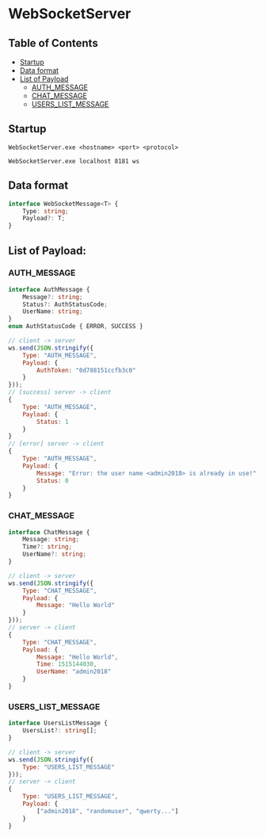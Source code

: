 # WebSocketServer
## Table of Contents
- [Startup](#startup)
- [Data format](#data-format)
- [List of Payload](#list-of-payload)
  - [AUTH_MESSAGE](#auth_message)
  - [CHAT_MESSAGE](#chat_message)
  - [USERS_LIST_MESSAGE](#users_list_message)

## Startup
```
WebSocketServer.exe <hostname> <port> <protocol>
```
```
WebSocketServer.exe localhost 8181 ws
```

## Data format
```TypeScript
interface WebSocketMessage<T> {
    Type: string;
    Payload?: T;
}
```
## List of Payload:
### AUTH_MESSAGE
```TypeScript
interface AuthMessage {
    Message?: string;
    Status?: AuthStatusCode;
    UserName: string;
}
enum AuthStatusCode { ERROR, SUCCESS }
```
```JavaScript
// client -> server
ws.send(JSON.stringify({
	Type: "AUTH_MESSAGE",
	Payload: {
		AuthToken: "0d788151ccfb3c0"
	}
}));
// [success] server -> client
{
	Type: "AUTH_MESSAGE",
	Payload: {
		Status: 1
	}
}
// [error] server -> client
{
	Type: "AUTH_MESSAGE",
	Payload: {
		Message: "Error: the user name <admin2018> is already in use!",
		Status: 0
	}
}
```
### CHAT_MESSAGE
```TypeScript
interface ChatMessage {
    Message: string;
    Time?: string;
    UserName?: string;
}
```
```JavaScript
// client -> server
ws.send(JSON.stringify({
	Type: "CHAT_MESSAGE",
	Payload: {
		Message: "Hello World"
	}
}));
// server -> client
{
	Type: "CHAT_MESSAGE",
	Payload: {
		Message: "Hello World",
		Time: 1515144030,
		UserName: "admin2018"
	}
}
```
### USERS_LIST_MESSAGE
```TypeScript
interface UsersListMessage {
    UsersList?: string[];
}
```
```JavaScript
// client -> server
ws.send(JSON.stringify({
	Type: "USERS_LIST_MESSAGE"
}));
// server -> client
{
	Type: "USERS_LIST_MESSAGE",
	Payload: {
		["admin2018", "randomuser", "qwerty..."]
	}
}
```

